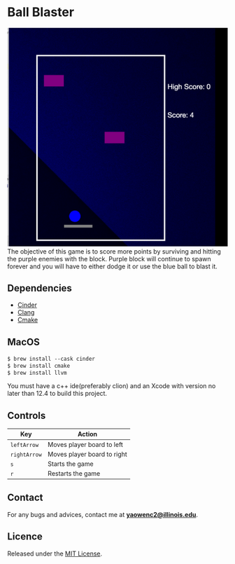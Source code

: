 # **Ball Blaster**
![image](assets/screen_shot.png)
The objective of this game is to score more points by surviving and hitting the purple enemies with the block. Purple block will continue to spawn forever and you will have to either dodge it or use the blue ball to blast it.

## **Dependencies**
* [Cinder](https://libcinder.org/download)
* [Clang](https://clang.llvm.org/)
* [Cmake](https://cmake.org/)

## **MacOS**
```console
$ brew install --cask cinder 
$ brew install cmake
$ brew install llvm
```
You must have a c++ ide(preferably clion) and an Xcode with version no later than
12.4 to build this project.

## **Controls**
Key | Action
------------ | -------------
`leftArrow` | Moves player board to left
`rightArrow` | Moves player board to right
`s` | Starts the game
`r` | Restarts the game

## **Contact**
For any bugs and advices, contact me at
**yaowenc2@illinois.edu**.

## **Licence**
Released under the [MIT License](https://github.com/jonschlinkert/update-copyright/blob/master/LICENSE).





